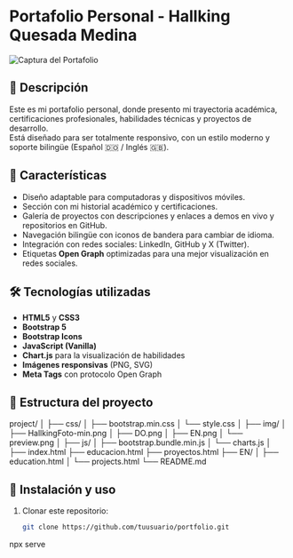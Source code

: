 # Portafolio Personal - Hallking Quesada Medina

![Captura del Portafolio](img/preview.png)

## 📌 Descripción
Este es mi portafolio personal, donde presento mi trayectoria académica, certificaciones profesionales, habilidades técnicas y proyectos de desarrollo.  
Está diseñado para ser totalmente responsivo, con un estilo moderno y soporte bilingüe (Español 🇩🇴 / Inglés 🇬🇧).

## 🚀 Características
- Diseño adaptable para computadoras y dispositivos móviles.
- Sección con mi historial académico y certificaciones.
- Galería de proyectos con descripciones y enlaces a demos en vivo y repositorios en GitHub.
- Navegación bilingüe con iconos de bandera para cambiar de idioma.
- Integración con redes sociales: LinkedIn, GitHub y X (Twitter).
- Etiquetas **Open Graph** optimizadas para una mejor visualización en redes sociales.

## 🛠 Tecnologías utilizadas
- **HTML5** y **CSS3**
- **Bootstrap 5**
- **Bootstrap Icons**
- **JavaScript (Vanilla)**
- **Chart.js** para la visualización de habilidades
- **Imágenes responsivas** (PNG, SVG)
- **Meta Tags** con protocolo Open Graph

## 📂 Estructura del proyecto

project/
│
├── css/
│ ├── bootstrap.min.css
│ └── style.css
│
├── img/
│ ├── HallkingFoto-min.png
│ ├── DO.png
│ ├── EN.png
│ └── preview.png
│
├── js/
│ ├── bootstrap.bundle.min.js
│ └── charts.js
│
├── index.html
├── educacion.html
├── proyectos.html
├── EN/
│ ├── education.html
│ └── projects.html
└── README.md

## 🔧 Instalación y uso
1. Clonar este repositorio:
   ```bash
   git clone https://github.com/tuusuario/portfolio.git

npx serve